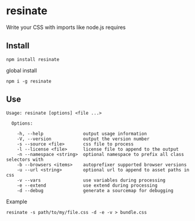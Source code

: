 resinate
========

Write your CSS with imports like node.js requires

Install
-------

```
npm install resinate
```
global install
```
npm i -g resinate
```

Use
-----

```
Usage: resinate [options] <file ...>

  Options:

    -h, --help               output usage information
    -V, --version            output the version number
    -s --source <file>       css file to process
    -l --license <file>      license file to append to the output
    -n --namespace <string>  optional namespace to prefix all class selectors with
    -b --browsers <items>    autoprefixer supported browser versions
    -u --url <string>        optional url to append to asset paths in css
    -v --vars                use variables during processing
    -e --extend              use extend during processing
    -d --debug               generate a sourcemap for debugging
```

Example

`resinate -s path/to/my/file.css -d -e -v > bundle.css`

